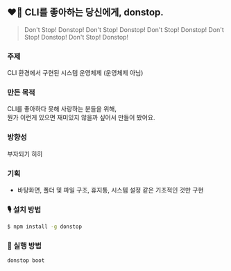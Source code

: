 ## ❤️‍🔥 CLI를 좋아하는 당신에게, donstop.

> Don't Stop! Donstop! Don't Stop! Donstop! Don't Stop! Donstop! Don't Stop! Donstop! Don't Stop! Donstop!

### 주제

CLI 환경에서 구현된 시스템 운영체제 (운영체제 아님)

### 만든 목적

CLI를 좋아하다 못해 사랑하는 분들을 위해,<br />
뭔가 이런게 있으면 재미있지 않을까 싶어서 만들어 봤어요.

### 방향성

부자되기 히히

### 기획

- 바탕화면, 폴더 및 파일 구조, 휴지통, 시스템 설정 같은 기초적인 것만 구현

### 🎙️ 설치 방법

```bash
$ npm install -g donstop
```

### 📸 실행 방법

```bash
donstop boot
```
